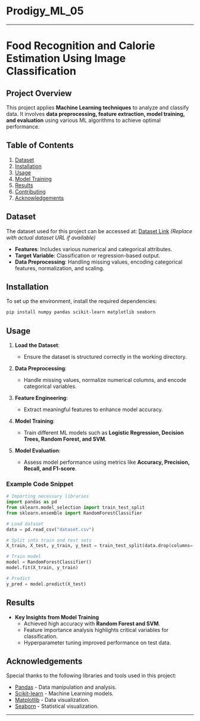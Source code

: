 # Prodigy_ML_05
---

# Food Recognition and Calorie Estimation Using Image Classification

## Project Overview

This project applies **Machine Learning techniques** to analyze and classify data. It involves **data preprocessing, feature extraction, model training, and evaluation** using various ML algorithms to achieve optimal performance.

## Table of Contents

1. [Dataset](#dataset)
2. [Installation](#installation)
3. [Usage](#usage)
4. [Model Training](#model-training)
5. [Results](#results)
6. [Contributing](#contributing)
7. [Acknowledgements](#acknowledgements)

## Dataset

The dataset used for this project can be accessed at:
[Dataset Link](#) *(Replace with actual dataset URL if available)*

- **Features**: Includes various numerical and categorical attributes.
- **Target Variable**: Classification or regression-based output.
- **Data Preprocessing**: Handling missing values, encoding categorical features, normalization, and scaling.

## Installation

To set up the environment, install the required dependencies:

```bash
pip install numpy pandas scikit-learn matplotlib seaborn
```

## Usage

1. **Load the Dataset**:
   - Ensure the dataset is structured correctly in the working directory.

2. **Data Preprocessing**:
   - Handle missing values, normalize numerical columns, and encode categorical variables.

3. **Feature Engineering**:
   - Extract meaningful features to enhance model accuracy.

4. **Model Training**:
   - Train different ML models such as **Logistic Regression, Decision Trees, Random Forest, and SVM**.

5. **Model Evaluation**:
   - Assess model performance using metrics like **Accuracy, Precision, Recall, and F1-score**.

### Example Code Snippet

```python
# Importing necessary libraries
import pandas as pd
from sklearn.model_selection import train_test_split
from sklearn.ensemble import RandomForestClassifier

# Load dataset
data = pd.read_csv("dataset.csv")

# Split into train and test sets
X_train, X_test, y_train, y_test = train_test_split(data.drop(columns=['target']), data['target'], test_size=0.2, random_state=42)

# Train model
model = RandomForestClassifier()
model.fit(X_train, y_train)

# Predict
y_pred = model.predict(X_test)
```

## Results

- **Key Insights from Model Training**
  - Achieved high accuracy with **Random Forest and SVM**.
  - Feature importance analysis highlights critical variables for classification.
  - Hyperparameter tuning improved performance on test data.

## Acknowledgements

Special thanks to the following libraries and tools used in this project:
- [Pandas](https://pandas.pydata.org/) - Data manipulation and analysis.
- [Scikit-learn](https://scikit-learn.org/) - Machine Learning models.
- [Matplotlib](https://matplotlib.org/) - Data visualization.
- [Seaborn](https://seaborn.pydata.org/) - Statistical visualization.

---

